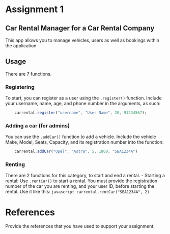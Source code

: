 # Assignment 1

## Car Rental Manager for a Car Rental Company
This app allows you to manage vehicles, users as well as bookings within the application

## Usage

There are 7 functions.

### Registering

To start, you can register as a user using the `.register()` function. Include your username, name, age, and phone number in the arguments, as such:

```javascript
    carrental.register("username", "User Name", 20, 91234567);
```

### Adding a car (for admins)

You can use the `.addCar()` function to add a vehicle. Include the vehicle Make, Model, Seats, Capacity, and its registration number into the function:
```javascript
    carrental.addCar("Opel", "Astra", 5, 1800, "SBA1234A")
```

### Renting
There are 2 functions for this category, to start and end a rental.
    - Starting a rental:
    Use `.rentCar()` to start a rental. You must provide the registration number of the car you are renting, and your user ID, before starting the rental. Use it like this:
    ```javascript
        carrental.rentCar("SBA1234A", 2)
    ```

# References
Provide the references that you have used to support your assignment. 